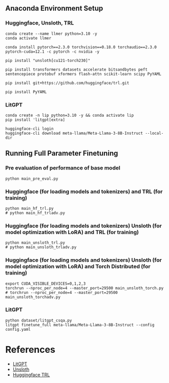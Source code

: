 
## Anaconda Environment Setup

### Huggingface, Unsloth, TRL
```code
conda create --name llmer python=3.10 -y
conda activate llmer

conda install pytorch==2.3.0 torchvision==0.18.0 torchaudio==2.3.0 pytorch-cuda=12.1 -c pytorch -c nvidia -y

pip install "unsloth[cu121-torch230]"

pip install transformers datasets accelerate bitsandbytes peft sentencepiece protobuf xformers flash-attn scikit-learn scipy PyYAML

pip install git+https://github.com/huggingface/trl.git

pip install PyYAML
```



### LitGPT
```code
conda create -n lip python=3.10 -y && conda activate lip
pip install 'litgpt[extra]

huggingface-cli login
huggingface-cli download meta-llama/Meta-Llama-3-8B-Instruct --local-dir
```


## Running Full Parameter Finetuning

### Pre evaluation of performance of base model
```code
python main_pre_eval.py
```

### Huggingface (for loading models and tokenizers) and TRL (for training)
```code
python main_hf_trl.py
# python main_hf_trladv.py
```

### Huggingface (for loading models and tokenizers) Unsloth (for model optimization with LoRA) and TRL (for training)
```code
python main_unsloth_trl.py
# python main_unsloth_trladv.py
```


### Huggingface (for loading models and tokenizers) Unsloth (for model optimization with LoRA) and Torch Distributed (for training)
```code
export CUDA_VISIBLE_DEVICES=0,1,2,3
torchrun --nproc_per_node=4 --master_port=29500 main_unsloth_torch.py
# torchrun --nproc_per_node=4 --master_port=29500  main_unsloth_torchadv.py
```


### LitGPT
```code
python dataset/litgpt_csqa.py
litgpt finetune_full meta-llama/Meta-Llama-3-8B-Instruct --config config.yaml
```

# References
- [LitGPT](litgpt/tutorials/finetune_full.md)
- [Unsloth](https://docs.unsloth.ai/get-started/fine-tuning-llms-guide)
- [Huggingface TRL](https://huggingface.co/docs/trl/index)